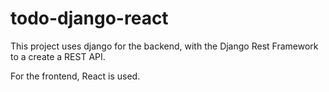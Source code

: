 # todo-django-react

This project uses django for the backend, with the Django Rest Framework to a create a REST API.

For the frontend, React is used.
